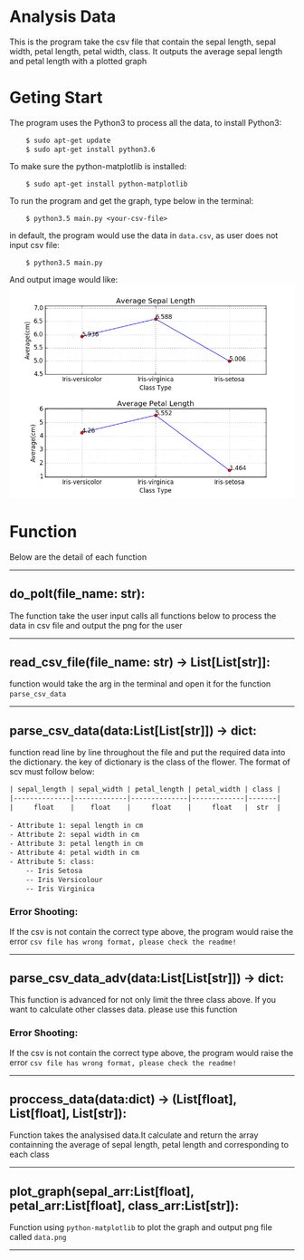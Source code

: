 
# Analysis Data

This is the program take the csv file that contain the sepal length, sepal width, petal length, petal width, class. It outputs the average sepal length and petal length with a plotted graph


# Geting Start

The program uses the Python3 to process all the data, to install Python3:
```
	$ sudo apt-get update
	$ sudo apt-get install python3.6
```

To make sure the python-matplotlib is installed:
```
	$ sudo apt-get install python-matplotlib
```

To run the program and get the graph, type below in the terminal:
```
	$ python3.5 main.py <your-csv-file>
```

in default, the program would use the data in `data.csv`, as user does not input csv file:
```
	$ python3.5 main.py
```
And output image would like:
![alt text](image/sample.png)


# Function

Below are the detail of each function

---

## do_polt(file_name: str):

The function take the user input calls all functions below to process the data in csv file and output the png for the user

---

## read_csv_file(file_name: str) -> List[List[str]]:

function would take the arg in the terminal and open it for the function `parse_csv_data`

---

## parse_csv_data(data:List[List[str]]) -> dict:

function read line by line throughout the file and put the required data into the dictionary. the key of dictionary is the class of the flower. The format of scv must follow below:


	| sepal_length | sepal_width | petal_length | petal_width | class |
	|--------------|-------------|--------------|-------------|-------|
	| 	  float    |    float    | 	   float    | 	  float   |  str  |

	- Attribute 1: sepal length in cm
	- Attribute 2: sepal width in cm
	- Attribute 3: petal length in cm
	- Attribute 4: petal width in cm
	- Attribute 5: class:
		-- Iris Setosa
      	-- Iris Versicolour
      	-- Iris Virginica

### Error Shooting:

If the csv is not contain the correct type above, the program would raise the error `csv file has wrong format, please check the readme!`

---

## parse_csv_data_adv(data:List[List[str]]) -> dict:

This function is advanced for not only limit the three class above. If you want to calculate other classes data. please use this function

### Error Shooting:

If the csv is not contain the correct type above, the program would raise the error `csv file has wrong format, please check the readme!`

---

## proccess_data(data:dict) -> (List[float], List[float], List[str]):

Function takes the analysised data.It calculate and return the array containning the average of sepal length, petal length and corresponding to each class

---

## plot_graph(sepal_arr:List[float], petal_arr:List[float], class_arr:List[str]):

Function using `python-matplotlib` to plot the graph and output png file called `data.png`

---








